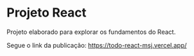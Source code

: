 # Projeto React

Projeto elaborado para explorar os fundamentos do React.

Segue o link da publicação: https://todo-react-msj.vercel.app/
